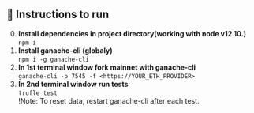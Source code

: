 ## 📃 Instructions to run
0. **Install dependencies in project directory(working with node v12.10.)**
</br>```npm i```
1. **Install ganache-cli (globaly)**
</br>```npm i -g ganache-cli```
2. **In 1st terminal window fork mainnet with ganache-cli**
</br>```ganache-cli -p 7545 -f <https://YOUR_ETH_PROVIDER>```
3. **In 2nd terminal window run tests**
</br>```trufle test```
</br>!Note: To reset data, restart ganache-cli after each test.
</br>
